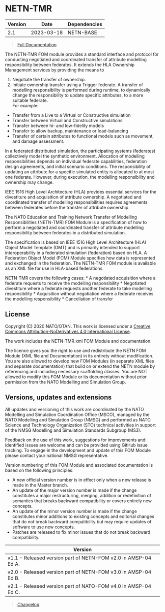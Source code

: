 # NETN-TMR


|Version| Date| Dependencies|
|---|---|---|
|2.1|2023-03-18|NETN-BASE|

> [Full Documentation](NETN-TMR.md)

The NETN-TMR FOM module provides a standard interface and protocol for conducting negotiated and coordinated transfer of attribute modelling responsibility between federates. It extends the HLA Ownership Management services by providing the means to  
1. Negotiate the transfer of ownership.  
2. Initiate ownership transfer using a Trigger federate.  A transfer of modelling responsibility is performed during runtime, to dynamically change the responsibility to update specific attributes, to a more suitable federate.  
For example:  
- Transfer from a Live to a Virtual or Constructive simulation 
- Transfer between Virtual and Constructive simulations 
- Transfer between hi- and low-fidelity models 
- Transfer to allow backup, maintenance or load-balancing 
- Transfer of certain attributes to functional models such as movement, and damage assessment.

In a federated distributed simulation, the participating systems (federates) collectively model the synthetic environment. Allocation of modelling responsibilities depends on individual federate capabilities, federation design agreements, and initial scenario conditions. The responsibility of updating an attribute for a specific simulated entity is allocated to at most one federate. However, during execution, the modelling responsibility and ownership may change. 

IEEE 1516 High Level Architecture (HLA) provides essential services for the divestiture and acquisition of attribute ownership. A negotiated and coordinated transfer of modelling responsibilities requires agreements between federates before the transfer of attribute ownership. 

The NATO Education and Training Network Transfer of Modelling Responsibilities (NETN-TMR) FOM Module is a specification of how to perform a negotiated and coordinated transfer of attribute modelling responsibility between federates in a distributed simulation. 

The specification is based on IEEE 1516 High Level Architecture (HLA) Object Model Template (OMT) and is primarily intended to support interoperability in a federated simulation (federation) based on HLA. A Federation Object Model (FOM) Module specifies how data is represented and exchanged in the federation. The NETN-TMR FOM module is available as an XML file for use in HLA-based federations.

NETN-TMR covers the following cases:  * A negotiated acquisition where a federate requests to receive the modelling responsibility  * Negotiated divestiture where a federate requests another federate to take modelling responsibility * Acquisition without negotiation where a federate receives the modelling responsibility  * Cancellation of transfer

## License

Copyright (C) 2020 NATO/OTAN. This work is licensed under a [Creative Commons Attribution-NoDerivatives 4.0 International License](LICENCE.md).

The work includes the NETN-TMR.xml FOM Module and documentation.

The licence gives you the right to use and redistribute the NETN FOM Module (XML file and Documentation) in its entirety without modification. You are also allowed to develop new FOM Modules (in separate XML files and separate documentation) that build on or extend the NETN module by referencing and including necessary scaffolding classes. You are NOT allowed to modify this FOM Module or its documentation without prior permission from the NATO Modelling and Simulation Group.

## Versions, updates and extensions

All updates and versioning of this work are coordinated by the NATO Modelling and Simulation Coordination Office (MSCO), managed by the NATO Modelling and Simulation Group (NMSG) and performed as NATO Science and Technology Organization (STO) technical activities in support of the NMSG Modelling and Simulation Standards Subgroup (MS3).

Feedback on the use of this work, suggestions for improvements and identified issues are welcome and can be provided using GitHub issue tracking. To engage in the development and update of this FOM Module please contact your national NMSG representative.

Version numbering of this FOM Module and associated documentation is based on the following principles:

* A new official version number is in effect only when a new release is made in the Master branch.
* An update of the major version number is made if the change constitutes a major restructuring, merging, addition or redefinition of semantics that breaks backward compatibility or covers entirely new concepts.
* An update of the minor version number is made if the change constitutes minor additions to existing concepts and editorial changes that do not break backward compatibility but may require updates of software to use new concepts.
* Patches are released to fix minor issues that do not break backward compatibility.

|Version|
|---|
|v1.1 - Released version part of NETN-FOM v2.0 in AMSP-04 Ed A.|
|v2.0 - Released version part of NETN-FOM v3.0 in AMSP-04 Ed B.|
|v2.1 - Released version part of NATO-FOM v4.0 in AMSP-04 Ed C.|

> [Changelog](changelog.md)

